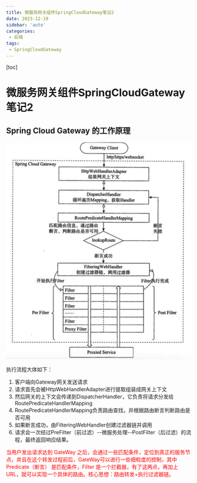 ```yaml
---
title: 微服务网关组件SpringCloudGateway笔记2
date: 2023-12-19
sidebar: 'auto'
categories: 
 - 后端
tags:
 - SpringCloudGateway
---
```


[toc]

# 微服务网关组件SpringCloudGateway笔记2

## Spring Cloud Gateway 的工作原理

![gateway20220824160642.png](../blog_img/gateway20220824160642.png)

执行流程大体如下：
1. 客户端向Gateway网关发送请求
2. 请求首先会被HttpWebHandlerAdapter进行提取组装成网关上下文
3. 然后网关的上下文会传递到DispatcherHandler，它负责将请求分发给RoutePredicateHandlerMapping
4. RoutePredicateHandlerMapping负责路由查找，并根据路由断言判断路由是否可用
5. 如果断言成功，由FilteringWebHandler创建过滤器链并调用
6. 请求会一次经过PreFilter（前过滤）--微服务处理--PostFilter（后过滤）的流程，最终返回响应结果。

<font color="red">当用户发出请求达到 GateWay 之后，会通过一些匹配条件，定位到真正的服务节点，并且在这个转发过程前后，GateWay可以进行一些细粒度的控制，其中 Predicate（断言） 是匹配条件，Filter 是一个拦截器，有了这两点，再加上URL，就可以实现一个具体的路由。核心思想：路由转发+执行过滤器链。</font>
